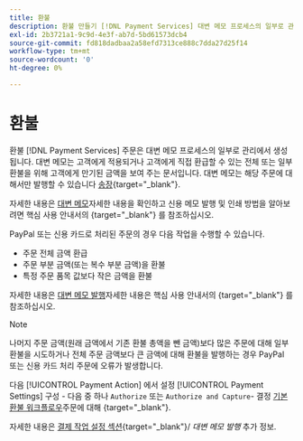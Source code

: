 ```yaml
---
title: 환불
description: 환불 만들기 [!DNL Payment Services] 대변 메모 프로세스의 일부로 관리자에서 주문.
exl-id: 2b3721a1-9c9d-4e3f-ab7d-5bd61573dcb4
source-git-commit: fd818dadbaa2a58efd7313ce888c7dda27d25f14
workflow-type: tm+mt
source-wordcount: '0'
ht-degree: 0%

---
```


# 환불

환불 [!DNL Payment Services] 주문은 대변 메모 프로세스의 일부로 관리에서 생성됩니다. 대변 메모는 고객에게 적용되거나 고객에게 직접 환급할 수 있는 전체 또는 일부 환불을 위해 고객에게 만기된 금액을 보여 주는 문서입니다. 대변 메모는 해당 주문에 대해서만 발행할 수 있습니다 [송장](https://docs.magento.com/user-guide/sales/invoice-create.html){target=&quot;_blank&quot;}.

자세한 내용은 [대변 메모](https://docs.magento.com/user-guide/sales/credit-memos.html)자세한 내용을 확인하고 신용 메모 발행 및 인쇄 방법을 알아보려면 핵심 사용 안내서의 {target=&quot;_blank&quot;} 를 참조하십시오.

PayPal 또는 신용 카드로 처리된 주문의 경우 다음 작업을 수행할 수 있습니다.

* 주문 전체 금액 환급
* 주문 부분 금액(또는 복수 부분 금액)을 환불
* 특정 주문 품목 값보다 작은 금액을 환불

자세한 내용은 [대변 메모 발행](https://docs.magento.com/user-guide/sales/credit-memo-create.html)자세한 내용은 핵심 사용 안내서의 {target=&quot;_blank&quot;} 를 참조하십시오.

>[!NOTE]
>
>나머지 주문 금액(원래 금액에서 기존 환불 총액을 뺀 금액)보다 많은 주문에 대해 일부 환불을 시도하거나 전체 주문 금액보다 큰 금액에 대해 환불을 발행하는 경우 PayPal 또는 신용 카드 처리 주문에 오류가 발생합니다.

다음 [!UICONTROL Payment Action] 에서 설정 [!UICONTROL Payment Settings] 구성 - 다음 중 하나 `Authorize` 또는 `Authorize and Capture`- 결정 [기본 환불 워크플로우](https://docs.magento.com/user-guide/sales/credit-memos.html#refund-workflow)주문에 대해 {target=&quot;_blank&quot;}.

자세한 내용은 [결제 작업 설정 섹션](https://docs.magento.com/user-guide/sales/credit-memo-create.html#payment-action-setting){target=&quot;_blank&quot;}/ _대변 메모 발행_ 추가 정보.
